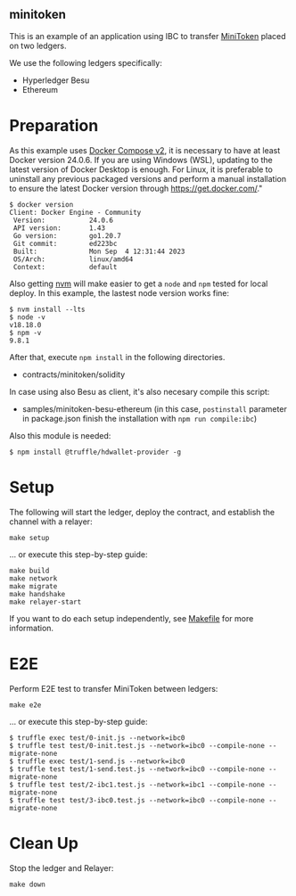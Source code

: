 minitoken
---

This is an example of an application using IBC to transfer [MiniToken](/contracts/minitoken/solidity) placed on two ledgers.

We use the following ledgers specifically:
- Hyperledger Besu
- Ethereum

# Preparation

As this example uses [Docker Compose v2](https://github.com/docker/compose#legacy), it is necessary to have at least Docker version 24.0.6. If you are using Windows (WSL), updating to the latest version of Docker Desktop is enough. For Linux, it is preferable to uninstall any previous packaged versions and perform a manual installation to ensure the latest Docker version through https://get.docker.com/."

```
$ docker version
Client: Docker Engine - Community
 Version:           24.0.6
 API version:       1.43
 Go version:        go1.20.7
 Git commit:        ed223bc
 Built:             Mon Sep  4 12:31:44 2023
 OS/Arch:           linux/amd64
 Context:           default
```

Also getting [nvm](https://github.com/nvm-sh/nvm) will make easier to get a `node` and `npm` tested for local deploy. In this example, the lastest node version works fine:

```
$ nvm install --lts
$ node -v
v18.18.0
$ npm -v
9.8.1
```

After that, execute `npm install` in the following directories.

- contracts/minitoken/solidity

In case using also Besu as client, it's also necesary compile this script:

- samples/minitoken-besu-ethereum (in this case, `postinstall` parameter in package.json finish the installation with `npm run compile:ibc`)

Also this module is needed:

```
$ npm install @truffle/hdwallet-provider -g
```

# Setup

The following will start the ledger, deploy the contract, and establish the channel with a relayer:

```
make setup
```
... or execute this step-by-step guide:

```
make build
make network
make migrate
make handshake
make relayer-start
```

If you want to do each setup independently, see [Makefile](/samples/minitoken/Makefile)
for more information.

# E2E

Perform E2E test to transfer MiniToken between ledgers:

```
make e2e
```
... or execute this step-by-step guide:

```
$ truffle exec test/0-init.js --network=ibc0 
$ truffle test test/0-init.test.js --network=ibc0 --compile-none --migrate-none
$ truffle exec test/1-send.js --network=ibc0
$ truffle test test/1-send.test.js --network=ibc0 --compile-none --migrate-none
$ truffle test test/2-ibc1.test.js --network=ibc1 --compile-none --migrate-none
$ truffle test test/3-ibc0.test.js --network=ibc0 --compile-none --migrate-none

```
# Clean Up

Stop the ledger and Relayer:

```
make down
```
